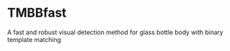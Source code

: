# TMBBfast
A fast and robust visual detection method for glass bottle body with binary template matching
